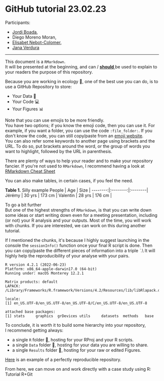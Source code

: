 # GitHub tutorial 23.02.23

Participants:
- [Jordi Boada](https://orcid.org/0000-0002-3815-625X),
- Diego Moreno Moran,
- [Elisabet Nebot-Colomer](https://orcid.org/0000-0003-1013-2405),
- [Jana Verdura](https://orcid.org/0000-0003-0662-1206)

---

This document is a ``RMarkdown``.\
It will be presented at the beginning, and can / <u> **should** </u> be used to explain to your readers the purpose of this repository.

Because you are working in ecology 🌱, one of the best use you can do, is to use a GitHub Repository to store:
- Your Data 📝
- Your Code 💻
- Your Figures 📊

Note that you can use emojis to be more friendly.\
You have two options; if you know the emoji code, then you can use it. For example, if you want a folder, you can use the code `:file_folder:`. If you don't know the code, you can still copy/paste from an [emoji website](https://getemoji.com).\
You can also refer some keywords to another page using brackets and the URL. To do so, put brackets around the word, or the group of words you want to highlight, followed by the URL in parenthesis.

There are plenty of ways to help your reader and to make your repository fancier. If you're not used to ``RMarkdown``, I recommend having a look at [RMarkdown Cheat Sheet](https://www.markdownguide.org/cheat-sheet/)

You can also make tables, in certain cases, if you feel the need.

**Table 1.** Silly example
People   | Age      | Size    |
--------:|:--------:|:--------|
Jérémy   | 30 yrs   | 173 cm  |
Valentin | 28 yrs   | 176 cm  |

To go a bit further\
But one of the highest strengths of ``RMarkdown``, is that you can write down some ideas or start writing down even for a meeting presentation, including (or not) your R analysis and your outputs. Most of the time, you will work with chunks. If you are interested, we can work on this during another tutorial.

If I mentioned the chunks, it's because I highly suggest launching in the console the ``sessionInfo()`` function once your final R script is done. Then you can copy/paste the different pieces of information into a triple *`*.\ 
It will highly help the reproducibility of your analyse with your pairs.

```{Session Info, echo = T}
R version 4.2.1 (2022-06-23)
Platform: x86_64-apple-darwin17.0 (64-bit)
Running under: macOS Monterey 12.2.1

Matrix products: default
LAPACK: /Library/Frameworks/R.framework/Versions/4.2/Resources/lib/libRlapack.dylib

locale:
[1] en_US.UTF-8/en_US.UTF-8/en_US.UTF-8/C/en_US.UTF-8/en_US.UTF-8

attached base packages:
[1] stats     graphics  grDevices utils     datasets  methods   base     
```

To conclude, it is worth it to build some hierarchy into your repository,\
I recommend getting always:
- a single ``R`` folder :file_folder:, hosting for your RProj and your R scripts.
- a single ``Data`` folder :file_folder:, hosting for your data you are willing to share.
- a single ``Results`` folder :file_folder:, hosting for your raw or edited Figures.

[Here](https://github.com/JayCrlt/CCA_Methods) is an example of a perfectly reproducible repository.

From here, we can move on and work directly with a case study using R: Tutorial R+Git